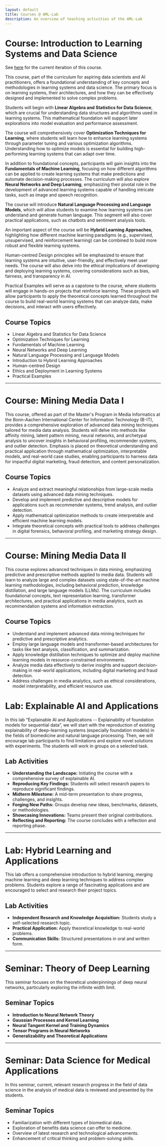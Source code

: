 ```yaml
---
layout: default
title: Courses @ AML-Lab
description: An overview of teaching activities of the AML-Lab
---
```


# Course: Introduction to Learning Systems and Data Science

See [here](./teaching/ilsds25/) for the current iteration of this course.

This course, part of the curriculum for aspiring data scientists and AI practitioners, offers a foundational understanding of key concepts and methodologies in learning systems and data science. The primary focus is on learning systems, their architectures, and how they can be effectively designed and implemented to solve complex problems.

Students will begin with **Linear Algebra and Statistics for Data Science**, which are crucial for understanding data structures and algorithms used in learning systems. This mathematical foundation will support later explorations into model evaluation and performance assessment.

The course will comprehensively cover **Optimization Techniques for Learning**, where students will learn how to enhance learning systems through parameter tuning and various optimization algorithms. Understanding how to optimize models is essential for building high-performing learning systems that can adapt over time.

In addition to foundational concepts, participants will gain insights into the **Fundamentals of Machine Learning**, focusing on how different algorithms can be applied to create learning systems that make predictions and automate decision-making processes. The curriculum will also explore **Neural Networks and Deep Learning**, emphasizing their pivotal role in the development of advanced learning systems capable of handling intricate tasks, such as image and speech recognition.

The course will introduce **Natural Language Processing and Language Models**, which will allow students to examine how learning systems can understand and generate human language. This segment will also cover practical applications, such as chatbots and sentiment analysis tools.

An important aspect of the course will be **Hybrid Learning Approaches**, highlighting how different machine learning paradigms (e.g., supervised, unsupervised, and reinforcement learning) can be combined to build more robust and flexible learning systems. 

Human-centred Design principles will be emphasized to ensure that learning systems are intuitive, user-friendly, and effectively meet user needs. The course will also delve into the ethical implications of developing and deploying learning systems, covering considerations such as bias, fairness, and transparency in AI.

Practical Examples will serve as a capstone to the course, where students will engage in hands-on projects that reinforce learning. These projects will allow participants to apply the theoretical concepts learned throughout the course to build real-world learning systems that can analyze data, make decisions, and interact with users effectively.

## Course Topics
- Linear Algebra and Statistics for Data Science
- Optimization Techniques for Learning
- Fundamentals of Machine Learning
- Neural Networks and Deep Learning
- Natural Language Processing and Language Models
- Introduction to Hybrid Learning Approaches
- Human-centred Design
- Ethics and Deployment in Learning Systems
- Practical Examples


---


# Course: Mining Media Data I

This course, offered as part of the Master's Program in Media Informatics at the Bonn-Aachen International Center for Information Technology (B-IT), provides a comprehensive exploration of advanced data mining techniques tailored for media data analysis. Students will delve into methods like affinity mining, latent pattern mining, neural networks, and archetypal analysis to uncover insights in behavioral profiling, recommender systems, and outlier detection. Emphasis is placed on theoretical understanding and practical application through mathematical optimization, interpretable models, and real-world case studies, enabling participants to harness data for impactful digital marketing, fraud detection, and content personalization.

## Course Topics
- Analyze and extract meaningful relationships from large-scale media datasets using advanced data mining techniques.
- Develop and implement predictive and descriptive models for applications such as recommender systems, trend analysis, and outlier detection.
- Apply mathematical optimization methods to create interpretable and efficient machine learning models.
- Integrate theoretical concepts with practical tools to address challenges in digital forensics, behavioral profiling, and marketing strategy design.


---

# Course: Mining Media Data II

This course explores advanced techniques in data mining, emphasizing predictive and prescriptive methods applied to media data. Students will learn to analyze large and complex datasets using state-of-the-art machine learning methodologies, including behavioral prediction, knowledge distillation, and large language models (LLMs). The curriculum includes foundational concepts, text representation learning, transformer architectures, and practical applications in media analytics, such as recommendation systems and information extraction.

## Course Topics
- Understand and implement advanced data mining techniques for predictive and prescriptive analytics.
- Employ large language models and transformer-based architectures for tasks like text analysis, classification, and summarization.
- Apply knowledge distillation techniques to optimize and deploy machine learning models in resource-constrained environments.
- Analyze media data effectively to derive insights and support decision-making in real-world applications, including digital marketing and fraud detection.
- Address challenges in media analytics, such as ethical considerations, model interpretability, and efficient resource use.


# Lab: Explainable AI and Applications

In this lab “Explainable AI and Applications -- Explainability of foundation models for sequential data”, we will start with the reproduction of existing explainability of deep-learning systems (especially foundation models) in the fields of biomedicine and natural language processing. Then, we will encourage lab participants to find limitations and explore novel solutions with experiments. The students will work in groups on a selected task.

## Lab Activities
- **Understanding the Landscape:** Initiating the course with a comprehensive survey of explainable AI.
- **Reproducing Key Findings:** Students will select research papers to reproduce significant findings.
- **Midterm Milestone:** A mid-term presentation to share progress, challenges, and insights.
- **Forging New Paths:** Groups develop new ideas, benchmarks, datasets, or methodologies.
- **Showcasing Innovations:** Teams present their original contributions.
- **Reflecting and Reporting:** The course concludes with a reflection and reporting phase.


---

# Lab: Hybrid Learning and Applications

This lab offers a comprehensive introduction to hybrid learning, merging machine learning and deep learning techniques to address complex problems. Students explore a range of fascinating applications and are encouraged to select and research their project topics.

## Lab Activities
- **Independent Research and Knowledge Acquisition:** Students study a self-selected research topic.
- **Practical Application:** Apply theoretical knowledge to real-world problems.
- **Communication Skills:** Structured presentations in oral and written form.


---

# Seminar: Theory of Deep Learning

This seminar focuses on the theoretical underpinnings of deep neural networks, particularly exploring the infinite width limit.

## Seminar Topics
- **Introduction to Neural Network Theory**
- **Gaussian Processes and Kernel Learning**
- **Neural Tangent Kernel and Training Dynamics**
- **Tensor Programs in Neural Networks**
- **Generalizability and Theoretical Applications**

---

# Seminar: Data Science for Medical Applications

In this seminar, current, relevant research progress in the field of data science in the analysis of medical data is reviewed and presented by the students.

## Seminar Topics
- Familiarization with different types of biomedical data.
- Exploration of benefits data science can offer to medicine.
- Overview of latest research and technological advancements.
- Enhancement of critical thinking and problem-solving skills.
